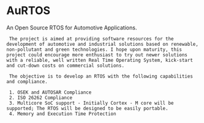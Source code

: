 # AuRTOS
An Open Source RTOS for Automotive Applications.

     The project is aimed at providing software resources for the development of automotive and industrial solutions based on renewable, non-pollutant and green technologies. I hope upon maturity, this project could encourage more enthusiast to try out newer solutions with a reliable, well written Real Time Operating System, kick-start and cut-down costs on commercial solutions.
     
     The objective is to develop an RTOS with the following capabilities and compliance.
     
     1. OSEK and AUTOSAR Compliance
     2. ISO 26262 Compliance
     3. Multicore SoC support - Initially Cortex - M core will be supported; The RTOS will be designed to be easily portable.
     4. Memory and Execution Time Protection
   
   
   
   
   
